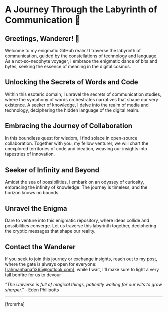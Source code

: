# A Journey Through the Labyrinth of Communication 🌌

## Greetings, Wanderer! 👋

Welcome to my enigmatic GitHub realm! I traverse the labyrinth of communication, guided by the constellations of technology and language. As a not-so-neophyte voyager, I embrace the enigmatic dance of bits and bytes, seeking the essence of meaning in the digital cosmos.

## Unlocking the Secrets of Words and Code

Within this esoteric domain, I unravel the secrets of communication studies, where the symphony of words orchestrates narratives that shape our very existence. A seeker of knowledge, I delve into the realm of media and technology, deciphering the hidden language of the digital realm.

## Embracing the Journey of Collaboration

In this boundless quest for wisdom, I find solace in open-source collaboration. Together with you, my fellow venturer, we will chart the unexplored territories of code and ideation, weaving our insights into tapestries of innovation.

## Seeker of Infinity and Beyond

Amidst the sea of possibilities, I embark on an odyssey of curiosity, embracing the infinity of knowledge. The journey is timeless, and the horizon knows no bounds.

## Unravel the Enigma

Dare to venture into this enigmatic repository, where ideas collide and possibilities converge. Let us traverse this labyrinth together, deciphering the cryptic messages that shape our reality.

## Contact the Wanderer

If you seek to join this journey or exchange insights, reach out to my post, where the gate is always open for everyone: [rahmanhanafi365@outlook.com], while I wait, I'll make sure to light a very tall bonfire for us to devour

_"The Universe is full of magical things, patiently waiting for our wits to grow sharper."_ - Eden Phillpotts

---

[fromrha]
